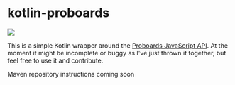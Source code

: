# kotlin-proboards
[![](https://jitpack.io/v/runt9/kotlin-proboards.svg)](https://jitpack.io/#runt9/kotlin-proboards)

This is a simple Kotlin wrapper around the [Proboards JavaScript API](https://www.proboards.com/developer/js/). At the moment it might be incomplete or buggy as I've just thrown it together, but feel free to use it and contribute.

Maven repository instructions coming soon